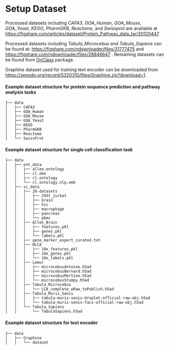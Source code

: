 # Setup Dataset

Processed datasets including *CAFA3*, *GOA_Human*, *GOA_Mouse*, *GOA_Yeast*, *KEGG*, *PharmGKB*, *Reactome*, and *Swissprot* are available at
<https://figshare.com/articles/dataset/Protein_Pathway_data_tar/20120447>

Processed datasets including *Tabula_Microcebus* and *Tabula_Sapiens* can be found at: <https://figshare.com/ndownloader/files/31777475> and <https://figshare.com/ndownloader/files/28846647>
. Remaining datasets can be found from [OnClass](https://onclass.readthedocs.io/en/latest/introduction.html) package.

Graphine dataset used for training text encoder can be downloaded from <https://zenodo.org/record/5320310/files/Graphine.zip?download=1>.


#### Example dataset structure for protein sequence prediction and pathway analysis tasks

```
├── data
│   ├── CAFA3
│   ├── GOA_Human
│   ├── GOA_Mouse
│   ├── GOA_Yeast
│   ├── KEGG
│   ├── PharmGKB
│   ├── Reactome
│   └── SwissProt
```

#### Example dataset structure for single cell classification task
```
├── data
│   ├── ont_data
│   │   ├── allen.ontology
│   │   ├── cl.obo
│   │   ├── cl.ontology
│   │   └── cl.ontology.nlp.emb
│   ├── sc_data
│   │   ├── 26-datasets
│   │   │   ├── 293t_jurkat
│   │   │   ├── brain
│   │   │   ├── hsc
│   │   │   ├── macrophage
│   │   │   ├── pancreas
│   │   │   └── pbmc
│   │   ├── Allen_Brain
│   │   │   ├── features.pkl
│   │   │   ├── genes.pkl
│   │   │   └── labels.pkl
│   │   ├── gene_marker_expert_curated.txt
│   │   ├── HLCA
│   │   │   ├── 10x_features.pkl
│   │   │   ├── 10x_genes.pkl
│   │   │   └── 10x_labels.pkl
│   │   ├── Lemur
│   │   │   ├── microcebusAntoine.h5ad
│   │   │   ├── microcebusBernard.h5ad
│   │   │   ├── microcebusMartine.h5ad
│   │   │   └── microcebusStumpy.h5ad
│   │   ├── Tabula_Microcebus
│   │   │   └── LCA_complete_wRaw_toPublish.h5ad
│   │   ├── Tabula_Muris_Senis
│   │   │   ├── tabula-muris-senis-droplet-official-raw-obj.h5ad
│   │   │   └── tabula-muris-senis-facs-official-raw-obj.h5ad
│   │   └── Tabula_Sapiens
│   │       └── TabulaSapiens.h5ad
```

#### Example dataset structure for text encoder
```
├── data
│   ├── Graphine
│   │   └── dataset
```